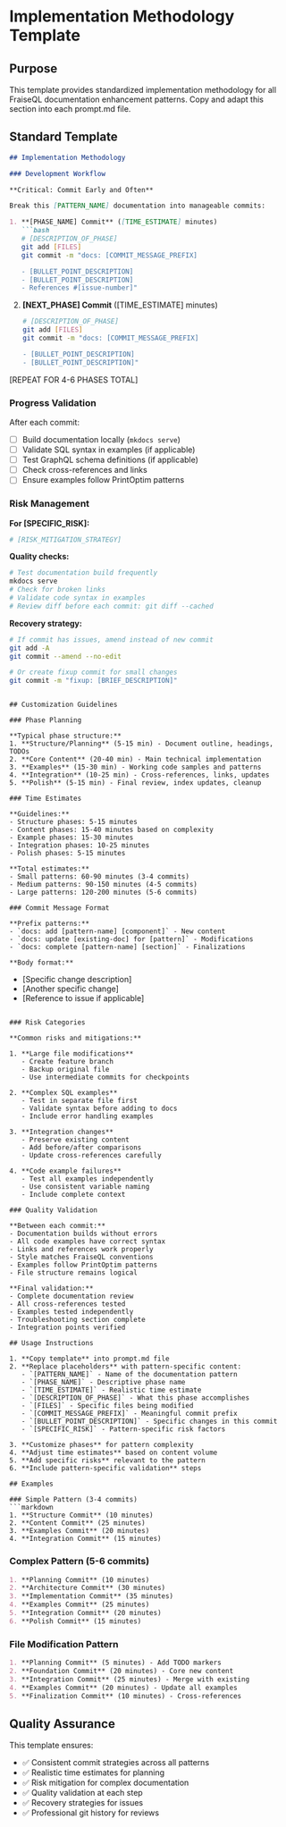 # Implementation Methodology Template

## Purpose

This template provides standardized implementation methodology for all FraiseQL documentation enhancement patterns. Copy and adapt this section into each prompt.md file.

## Standard Template

```markdown
## Implementation Methodology

### Development Workflow

**Critical: Commit Early and Often**

Break this [PATTERN_NAME] documentation into manageable commits:

1. **[PHASE_NAME] Commit** ([TIME_ESTIMATE] minutes)
   ```bash
   # [DESCRIPTION_OF_PHASE]
   git add [FILES]
   git commit -m "docs: [COMMIT_MESSAGE_PREFIX]

   - [BULLET_POINT_DESCRIPTION]
   - [BULLET_POINT_DESCRIPTION]
   - References #[issue-number]"
   ```

2. **[NEXT_PHASE] Commit** ([TIME_ESTIMATE] minutes)
   ```bash
   # [DESCRIPTION_OF_PHASE]
   git add [FILES]
   git commit -m "docs: [COMMIT_MESSAGE_PREFIX]

   - [BULLET_POINT_DESCRIPTION]
   - [BULLET_POINT_DESCRIPTION]"
   ```

[REPEAT FOR 4-6 PHASES TOTAL]

### Progress Validation

After each commit:
- [ ] Build documentation locally (`mkdocs serve`)
- [ ] Validate SQL syntax in examples (if applicable)
- [ ] Test GraphQL schema definitions (if applicable)
- [ ] Check cross-references and links
- [ ] Ensure examples follow PrintOptim patterns

### Risk Management

**For [SPECIFIC_RISK]:**
```bash
# [RISK_MITIGATION_STRATEGY]
```

**Quality checks:**
```bash
# Test documentation build frequently
mkdocs serve
# Check for broken links
# Validate code syntax in examples
# Review diff before each commit: git diff --cached
```

**Recovery strategy:**
```bash
# If commit has issues, amend instead of new commit
git add -A
git commit --amend --no-edit

# Or create fixup commit for small changes
git commit -m "fixup: [BRIEF_DESCRIPTION]"
```
```

## Customization Guidelines

### Phase Planning

**Typical phase structure:**
1. **Structure/Planning** (5-15 min) - Document outline, headings, TODOs
2. **Core Content** (20-40 min) - Main technical implementation
3. **Examples** (15-30 min) - Working code samples and patterns
4. **Integration** (10-25 min) - Cross-references, links, updates
5. **Polish** (5-15 min) - Final review, index updates, cleanup

### Time Estimates

**Guidelines:**
- Structure phases: 5-15 minutes
- Content phases: 15-40 minutes based on complexity
- Example phases: 15-30 minutes
- Integration phases: 10-25 minutes
- Polish phases: 5-15 minutes

**Total estimates:**
- Small patterns: 60-90 minutes (3-4 commits)
- Medium patterns: 90-150 minutes (4-5 commits)
- Large patterns: 120-200 minutes (5-6 commits)

### Commit Message Format

**Prefix patterns:**
- `docs: add [pattern-name] [component]` - New content
- `docs: update [existing-doc] for [pattern]` - Modifications
- `docs: complete [pattern-name] [section]` - Finalizations

**Body format:**
```
- [Specific change description]
- [Another specific change]
- [Reference to issue if applicable]
```

### Risk Categories

**Common risks and mitigations:**

1. **Large file modifications**
   - Create feature branch
   - Backup original file
   - Use intermediate commits for checkpoints

2. **Complex SQL examples**
   - Test in separate file first
   - Validate syntax before adding to docs
   - Include error handling examples

3. **Integration changes**
   - Preserve existing content
   - Add before/after comparisons
   - Update cross-references carefully

4. **Code example failures**
   - Test all examples independently
   - Use consistent variable naming
   - Include complete context

### Quality Validation

**Between each commit:**
- Documentation builds without errors
- All code examples have correct syntax
- Links and references work properly
- Style matches FraiseQL conventions
- Examples follow PrintOptim patterns
- File structure remains logical

**Final validation:**
- Complete documentation review
- All cross-references tested
- Examples tested independently
- Troubleshooting section complete
- Integration points verified

## Usage Instructions

1. **Copy template** into prompt.md file
2. **Replace placeholders** with pattern-specific content:
   - `[PATTERN_NAME]` - Name of the documentation pattern
   - `[PHASE_NAME]` - Descriptive phase name
   - `[TIME_ESTIMATE]` - Realistic time estimate
   - `[DESCRIPTION_OF_PHASE]` - What this phase accomplishes
   - `[FILES]` - Specific files being modified
   - `[COMMIT_MESSAGE_PREFIX]` - Meaningful commit prefix
   - `[BULLET_POINT_DESCRIPTION]` - Specific changes in this commit
   - `[SPECIFIC_RISK]` - Pattern-specific risk factors

3. **Customize phases** for pattern complexity
4. **Adjust time estimates** based on content volume
5. **Add specific risks** relevant to the pattern
6. **Include pattern-specific validation** steps

## Examples

### Simple Pattern (3-4 commits)
```markdown
1. **Structure Commit** (10 minutes)
2. **Content Commit** (25 minutes)
3. **Examples Commit** (20 minutes)
4. **Integration Commit** (15 minutes)
```

### Complex Pattern (5-6 commits)
```markdown
1. **Planning Commit** (10 minutes)
2. **Architecture Commit** (30 minutes)
3. **Implementation Commit** (35 minutes)
4. **Examples Commit** (25 minutes)
5. **Integration Commit** (20 minutes)
6. **Polish Commit** (15 minutes)
```

### File Modification Pattern
```markdown
1. **Planning Commit** (5 minutes) - Add TODO markers
2. **Foundation Commit** (20 minutes) - Core new content
3. **Integration Commit** (25 minutes) - Merge with existing
4. **Examples Commit** (20 minutes) - Update all examples
5. **Finalization Commit** (10 minutes) - Cross-references
```

## Quality Assurance

This template ensures:
- ✅ Consistent commit strategies across all patterns
- ✅ Realistic time estimates for planning
- ✅ Risk mitigation for complex documentation
- ✅ Quality validation at each step
- ✅ Recovery strategies for issues
- ✅ Professional git history for reviews
